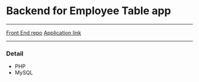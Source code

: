 # Backend for Employee Table app
------

[Front End repo](https://github.com/briandhkim/tables)
[Application link](https://employee.briandhkim.fun)

------
### Detail
  - PHP
  - MySQL 
